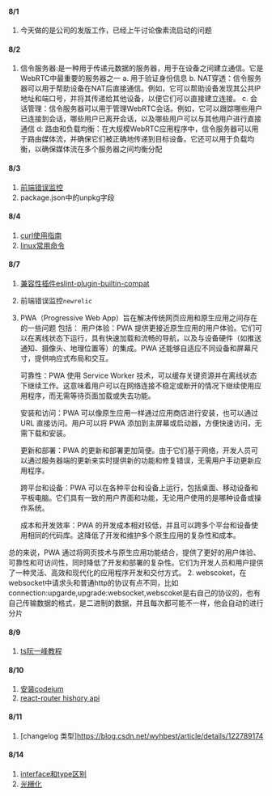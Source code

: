 #### 8/1
1. 今天做的是公司的发版工作，已经上午讨论像素流启动的问题

#### 8/2
1. 信令服务器:是一种用于传递元数据的服务器，用于在设备之间建立通信。它是WebRTC中最重要的服务器之一
 a. 用于验证身份信息
 b. NAT穿透：信令服务器可以用于帮助设备在NAT后直接通信。例如，它可以帮助设备发现其公共IP地址和端口号，并将其传递给其他设备，以便它们可以直接建立连接。
 c. 会话管理：信令服务器可以用于管理WebRTC会话。例如，它可以跟踪哪些用户已连接到会话，哪些用户已离开会话，以及哪些用户可以与其他用户进行直接通信
 d: 路由和负载均衡：在大规模WebRTC应用程序中，信令服务器可以用于路由媒体流，并确保它们被正确地传递到目标设备。它还可以用于负载均衡，以确保媒体流在多个服务器之间均衡分配

#### 8/3
1. [前端错误监控](https://github.com/xy-sea/blog/blob/main/markdown/%E4%BB%8E0%E5%88%B01%E6%90%AD%E5%BB%BA%E5%89%8D%E7%AB%AF%E7%9B%91%E6%8E%A7%E5%B9%B3%E5%8F%B0%EF%BC%8C%E9%9D%A2%E8%AF%95%E5%BF%85%E5%A4%87%E7%9A%84%E4%BA%AE%E7%82%B9%E9%A1%B9%E7%9B%AE.md)
2. package.json中的unpkg字段

#### 8/4
1. [curl使用指南](https://mp.weixin.qq.com/s/tNgx65hSBGeIjvbW_5ydRQ)
2. [linux常用命令](https://www.wangan.com/wenda/4462)

#### 8/7
1. [兼容性插件eslint-plugin-builtin-compat](https://mp.weixin.qq.com/s/k7WJIxt6zWN4vt8F3c9ntA)
2. 前端错误监控`newrelic`
3. PWA（Progressive Web App）旨在解决传统网页应用和原生应用之间存在的一些问题
包括：
    用户体验：PWA 提供更接近原生应用的用户体验。它们可以在离线状态下运行，具有快速加载和流畅的导航，以及与设备硬件（如推送通知、摄像头、地理位置等）的集成。PWA 还能够自适应不同设备和屏幕尺寸，提供响应式布局和交互。

    可靠性：PWA 使用 Service Worker 技术，可以缓存关键资源并在离线状态下继续工作。这意味着用户可以在网络连接不稳定或断开的情况下继续使用应用程序，而无需等待页面加载或失去功能。

    安装和访问：PWA 可以像原生应用一样通过应用商店进行安装，也可以通过 URL 直接访问。用户可以将 PWA 添加到主屏幕或启动器，方便快速访问，无需下载和安装。

    更新和部署：PWA 的更新和部署更加简便。由于它们基于网络，开发人员可以通过服务器端的更新来实时提供新的功能和修复错误，无需用户手动更新应用程序。

    跨平台和设备：PWA 可以在各种平台和设备上运行，包括桌面、移动设备和平板电脑。它们具有一致的用户界面和功能，无论用户使用的是哪种设备或操作系统。

    成本和开发效率：PWA 的开发成本相对较低，并且可以跨多个平台和设备使用相同的代码库。这降低了开发和维护多个原生应用的复杂性和成本。

总的来说，PWA 通过将网页技术与原生应用功能结合，提供了更好的用户体验、可靠性和可访问性，同时降低了开发和部署的复杂性。它们为开发人员和用户提供了一种灵活、高效和现代化的应用程序开发和交付方式。
2. webscoket，在websocket中请求头和普通http的协议有点不同，比如connection:upgarde,upgrade:websocket,webscoket是右自己的协议的，也有自己传输数据的格式，是二进制的数据，并且每次都可能不一样，他会自动的进行分片

#### 8/9
1. [ts阮一峰教程](https://wangdoc.com/typescript/tsconfig.json)

#### 8/10
1. [安装codeium](https://mp.weixin.qq.com/s/3EtQUnq1peEiqUi-zLkObg)
2. [react-router hishory api](https://mp.weixin.qq.com/s/gbQdApXSxDvesSnphmyifQ)

#### 8/11
1. [changelog 类型]https://blog.csdn.net/wyhbest/article/details/122789174

#### 8/14
1. [interface和type区别](https://mp.weixin.qq.com/s?__biz=MzkyOTE5NzQ2Nw==&mid=2247485013&idx=1&sn=9324e663eb2d6ed02a2f167e12b56692&chksm=c20c7aa1f57bf3b7f7e00ecc07d753a201ea08da5ad083dc5f70adc8553ef731f9e295afe8a2&scene=21#wechat_redirect)
2. [光栅化](https://mp.weixin.qq.com/s/Yj1r8SRUrOoqvVRokp7i1Q)